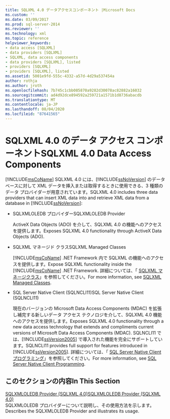 ```yaml
---
title: SQLXML 4.0 データアクセスコンポーネント |Microsoft Docs
ms.custom: ''
ms.date: 03/09/2017
ms.prod: sql-server-2014
ms.reviewer: ''
ms.technology: xml
ms.topic: reference
helpviewer_keywords:
- data access [SQLXML]
- data providers [SQLXML]
- SQLXML, data access components
- data providers [SQLXML], listed
- providers [SQLXML]
- providers [SQLXML], listed
ms.assetid: 5001e9fd-555c-4332-a57d-4d29a537454a
author: rothja
ms.author: jroth
ms.openlocfilehash: 7b745c1cbb085870a9282d30078ac82882a16032
ms.sourcegitcommit: ad4d92dce894592a259721a1571b1d8736abacdb
ms.translationtype: MT
ms.contentlocale: ja-JP
ms.lasthandoff: 08/04/2020
ms.locfileid: "87641565"
---
```

# <a name="sqlxml-40-data-access-components"></a><span data-ttu-id="95654-102">SQLXML 4.0 のデータ アクセス コンポーネント</span><span class="sxs-lookup"><span data-stu-id="95654-102">SQLXML 4.0 Data Access Components</span></span>
  [!INCLUDE[msCoName](../../../includes/msconame-md.md)] <span data-ttu-id="95654-103">SQLXML 4.0 には、[!INCLUDE[ssNoVersion](../../../includes/ssnoversion-md.md)] のデータベースに対して XML データを挿入または取得するときに使用できる、3 種類のデータ プロバイダーが用意されています。</span><span class="sxs-lookup"><span data-stu-id="95654-103">SQLXML 4.0 includes three data providers that can insert XML data into and retrieve XML data from a database in [!INCLUDE[ssNoVersion](../../../includes/ssnoversion-md.md)]:</span></span>  
  
-   <span data-ttu-id="95654-104">SQLXMLOLEDB プロバイダー</span><span class="sxs-lookup"><span data-stu-id="95654-104">SQLXMLOLEDB Provider</span></span>  
  
     <span data-ttu-id="95654-105">ActiveX Data Objects (ADO) を介して、SQLXML 4.0 の機能へのアクセスを提供します。</span><span class="sxs-lookup"><span data-stu-id="95654-105">Exposes SQLXML 4.0 functionality through ActiveX Data Objects (ADO).</span></span>  
  
-   <span data-ttu-id="95654-106">SQLXML マネージド クラス</span><span class="sxs-lookup"><span data-stu-id="95654-106">SQLXML Managed Classes</span></span>  
  
     <span data-ttu-id="95654-107">[!INCLUDE[msCoName](../../../includes/msconame-md.md)] .NET Framework 内で SQLXML の機能へのアクセスを提供します。</span><span class="sxs-lookup"><span data-stu-id="95654-107">Expose SQLXML functionality inside the [!INCLUDE[msCoName](../../../includes/msconame-md.md)] .NET Framework.</span></span> <span data-ttu-id="95654-108">詳細については、「 [SQLXML マネージクラス](../net-framework-classes/sqlxml-4-0-net-framework-support-managed-classes.md)」を参照してください。</span><span class="sxs-lookup"><span data-stu-id="95654-108">For more information, see [SQLXML Managed Classes](../net-framework-classes/sqlxml-4-0-net-framework-support-managed-classes.md).</span></span>  
  
-   <span data-ttu-id="95654-109">SQL Server Native Client (SQLNCLI11)</span><span class="sxs-lookup"><span data-stu-id="95654-109">SQL Server Native Client (SQLNCLI11)</span></span>  
  
     <span data-ttu-id="95654-110">現在のバージョンの Microsoft Data Access Components (MDAC) を拡張し補完する新しいデータ アクセス テクノロジを介して、SQLXML 4.0 機能へのアクセスを提供します。</span><span class="sxs-lookup"><span data-stu-id="95654-110">Exposes SQLXML 4.0 functionality through a new data access technology that extends and compliments current versions of Microsoft Data Access Components (MDAC).</span></span> <span data-ttu-id="95654-111">SQLNCLI11 では、[!INCLUDE[ssVersion2005](../../../includes/ssversion2005-md.md)] で導入された機能を完全にサポートしています。</span><span class="sxs-lookup"><span data-stu-id="95654-111">SQLNCLI11 provides full support for features introduced in [!INCLUDE[ssVersion2005](../../../includes/ssversion2005-md.md)].</span></span> <span data-ttu-id="95654-112">詳細については、「 [SQL Server Native Client プログラミング](../../native-client/sql-server-native-client-programming.md)」を参照してください。</span><span class="sxs-lookup"><span data-stu-id="95654-112">For more information, see [SQL Server Native Client Programming](../../native-client/sql-server-native-client-programming.md).</span></span>  
  
## <a name="in-this-section"></a><span data-ttu-id="95654-113">このセクションの内容</span><span class="sxs-lookup"><span data-stu-id="95654-113">In This Section</span></span>  
 [<span data-ttu-id="95654-114">SQLXMLOLEDB Provider &#40;SQLXML 4.0&#41;</span><span class="sxs-lookup"><span data-stu-id="95654-114">SQLXMLOLEDB Provider &#40;SQLXML 4.0&#41;</span></span>](../../../database-engine/dev-guide/sqlxmloledb-provider-sqlxml-4-0.md)  
 <span data-ttu-id="95654-115">SQLXMLOLEDB プロバイダーについて説明し、その使用方法を示します。</span><span class="sxs-lookup"><span data-stu-id="95654-115">Describes the SQLXMLOLEDB Provider and illustrates its usage.</span></span>  
  
  
